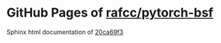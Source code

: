 GitHub Pages of [rafcc/pytorch-bsf](https://github.com/rafcc/pytorch-bsf.git)
===
Sphinx html documentation of [20ca69f3](https://github.com/rafcc/pytorch-bsf/tree/20ca69f33b4cd64d00a0f5fd5f1acda45e70f0b4)
